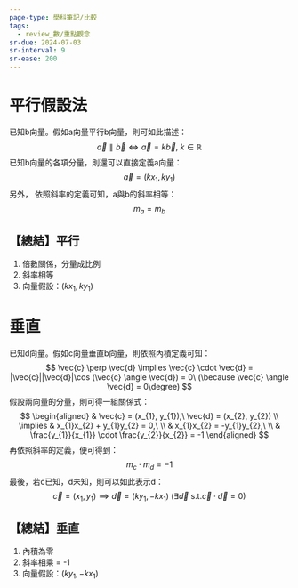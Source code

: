 ```yaml
---
page-type: 學科筆記/比較
tags:
  - review_數/重點觀念
sr-due: 2024-07-03
sr-interval: 9
sr-ease: 200
---
```

# 平行假設法
已知b向量。假如a向量平行b向量，則可如此描述：
$$
\vec{a} \parallel \vec{b} \Longleftrightarrow \vec{a} = k\vec{b},\ k \in \mathbb{R}
$$
已知b向量的各項分量，則還可以直接定義a向量：
$$
\vec{a} = (k x_{1}, ky_{1})
$$
另外， 依照斜率的定義可知，a與b的斜率相等：
$$
m_{a} = m_{b}
$$
## 【總結】平行
1. 倍數關係，分量成比例
2. 斜率相等
3. 向量假設：$(kx_{1},ky_{1})$

# 垂直
已知d向量。假如c向量垂直b向量，則依照內積定義可知：
$$
\vec{c} \perp \vec{d} \implies \vec{c} \cdot \vec{d} = |\vec{c}||\vec{d}|\cos (\vec{c} \angle \vec{d}) = 0\ (\because \vec{c} \angle \vec{d} = 0\degree)
$$
假設兩向量的分量，則可得一組關係式：
$$
\begin{aligned}
 & \vec{c} = (x_{1}, y_{1}),\ \vec{d} = (x_{2}, y_{2})  \\
  \implies  & x_{1}x_{2} + y_{1}y_{2} = 0,\  \\
 & x_{1}x_{2} = -y_{1}y_{2},\  \\
 & \frac{y_{1}}{x_{1}} \cdot \frac{y_{2}}{x_{2}} = -1
\end{aligned}
$$
再依照斜率的定義，便可得到：
$$
m_{c} \cdot m_{d} = -1
$$
最後，若c已知，d未知，則可以如此表示d：
$$
\vec{c} = (x_{1},y_{1}) \implies \vec{d} = (k y_{1}, -kx_{1})\ (\exists \vec{d} \ \text{s.t.} \vec{c} \cdot \vec{d} = 0)
$$
## 【總結】垂直
1. 內積為零
2. 斜率相乘 = -1
3. 向量假設：$(ky_{1}, -kx_{1})$